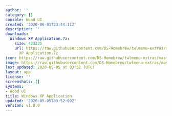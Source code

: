 ```yaml
---
author: ''
category: []
console: Wood UI
created: '2020-06-01T23:44:11Z'
description: ''
downloads:
  Windows XP Application.7z:
    size: 423235
    url: https://raw.githubusercontent.com/DS-Homebrew/twlmenu-extras/master/_nds/TWiLightMenu/akmenu/themes/Windows
      XP Application.7z
icon: https://raw.githubusercontent.com/DS-Homebrew/twlmenu-extras/master/_nds/TWiLightMenu/akmenu/themes/meta/Windows%20XP%20Application/icon.png
image: https://raw.githubusercontent.com/DS-Homebrew/twlmenu-extras/master/_nds/TWiLightMenu/akmenu/themes/meta/Windows%20XP%20Application/icon.png
last_updated: 2020-05-05 at 03:52 (UTC)
layout: app
license: ''
screenshots: []
systems:
- Wood UI
title: Windows XP Application
updated: '2020-05-05T03:52:09Z'
version: v1.0.0
---
```


